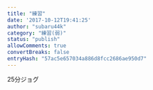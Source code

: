 ```yaml
---
title: "練習"
date: '2017-10-12T19:41:25'
author: "subaru44k"
category: "練習(弱)"
status: "publish"
allowComments: true
convertBreaks: false
entryHash: "57ac5e657034a886d8fcc2686ae950d7"
---
```

25分ジョグ
